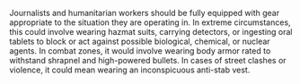 Journalists and humanitarian workers should be fully equipped with gear
appropriate to the situation they are operating in. In extreme
circumstances, this could involve wearing hazmat suits, carrying
detectors, or ingesting oral tablets to block or act against possible
biological, chemical, or nuclear agents. In combat zones, it would
involve wearing body armor rated to withstand shrapnel and high-powered
bullets. In cases of street clashes or violence, it could mean wearing
an inconspicuous anti-stab vest.
